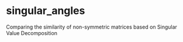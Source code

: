 # singular_angles
Comparing the similarity of non-symmetric matrices based on Singular Value Decomposition
